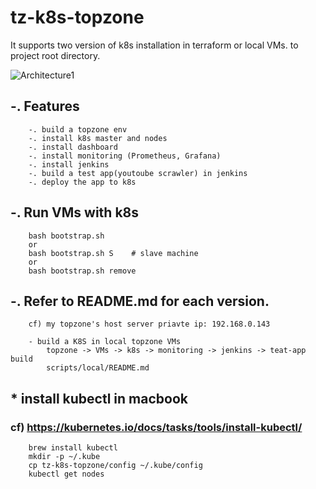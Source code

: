 # tz-k8s-topzone

It supports two version of k8s installation in terraform or local VMs.
to project root directory. 

![Architecture1](./resource/tz-k8s-topzone-env.png)

## -. Features 
```
    -. build a topzone env
    -. install k8s master and nodes
    -. install dashboard
    -. install monitoring (Prometheus, Grafana)
    -. install jenkins
    -. build a test app(youtoube scrawler) in jenkins
    -. deploy the app to k8s 
```

## -. Run VMs with k8s 
``` 
    bash bootstrap.sh
    or
    bash bootstrap.sh S    # slave machine
    or
    bash bootstrap.sh remove
``` 

## -. Refer to README.md for each version.
```
    cf) my topzone's host server priavte ip: 192.168.0.143

    - build a K8S in local topzone VMs
        topzone -> VMs -> k8s -> monitoring -> jenkins -> teat-app build
        scripts/local/README.md
```

## * install kubectl in macbook 
### cf) https://kubernetes.io/docs/tasks/tools/install-kubectl/
``` 
    brew install kubectl
    mkdir -p ~/.kube
    cp tz-k8s-topzone/config ~/.kube/config
    kubectl get nodes
```



